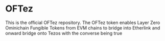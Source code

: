 # OFTez
This is the official OFTez repository. The OFTez token enables Layer Zero Ominichain Fungible Tokens from EVM chains to bridge into Etherlink and onward bridge onto Tezos with the converse being true
